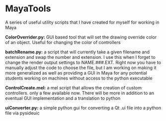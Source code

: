 # MayaTools
A series of useful utility scripts that I have created for myself for working in Maya

**ColorOverrider.py:**  GUI based tool that will set the drawing override color of an object. Useful for changing the color of controllers

**batchRename.py:**  a script that will currently take a given filename and extension and swap the number and extension. I use this when I forget to change the render output settings to NAME.###.EXT. Right now you have to manually adjust the code to choose the file, but I am working on making it more generalized as well as providing a GUI in Maya for any potential students working on machines without access to the python executable

**ControlCreate.mel:**  a mel script that allows the creation of custom controllers. only a few available now. There will be more in addition to an eventual GUI implementation and a translation to python

**uiConverter.py:** a simple python gui for converting a Qt .ui file into a python file via pysideuic